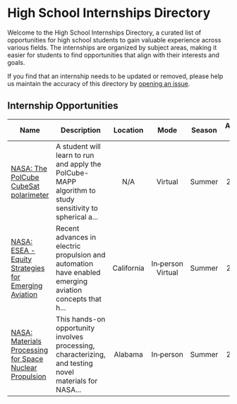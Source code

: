 # High School Internships Directory

Welcome to the High School Internships Directory, a curated list of opportunities for high school students to gain valuable experience across various fields. The internships are organized by subject areas, making it easier for students to find opportunities that align with their interests and goals.

If you find that an internship needs to be updated or removed, please help us maintain the accuracy of this directory by [opening an issue](https://github.com/Declipsonator/Highschool-Internships/issues).

## Internship Opportunities
| Name | Description | Location  | Mode | Season | Application Deadline | Application Opens | Eligible Grades | Cost |
|------|-------------|:---------:|:----:|:------:|:--------------------:|:-----------------:|:---------------:|:----:|
| [NASA: The PolCube CubeSat polarimeter](https://stemgateway.nasa.gov/s/course-offering/a0BSJ000000AKTj2AO) | A student will learn to run and apply the PolCube-MAPP algorithm to study sensitivity to spherical a... | N/A | Virtual | Summer | 2/28/2025 | Open | 11, 12 | 0 |
| [NASA: ESEA - Equity Strategies for Emerging Aviation](https://stemgateway.nasa.gov/s/course-offering/a0BSJ000000Bmnh2AC) | Recent advances in electric propulsion and automation have enabled emerging aviation concepts that h... | California | In&#8209;person<br/>Virtual | Summer | 2/28/2025 | Open | 11, 12 | 0 |
| [NASA: Materials Processing for Space Nuclear Propulsion](https://stemgateway.nasa.gov/s/course-offering/a0BSJ000000J32D2AS) | This hands-on opportunity involves processing, characterizing, and testing  novel materials for NASA... | Alabama | In&#8209;person | Summer | 2/28/2025 | Open | 11, 12 | 0 |
